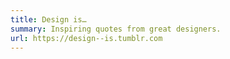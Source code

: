 ```yaml
---
title: Design is…
summary: Inspiring quotes from great designers.
url: https://design--is.tumblr.com
---
```

